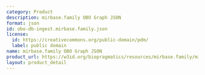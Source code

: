 ```yaml
---
category: Product
description: mirbase.family OBO Graph JSON
format: json
id: obo-db-ingest.mirbase.family.json
license:
  id: https://creativecommons.org/public-domain/pdm/
  label: public domain
name: mirbase.family OBO Graph JSON
product_url: https://w3id.org/biopragmatics/resources/mirbase.family/mirbase.family.json
layout: product_detail
---
```

